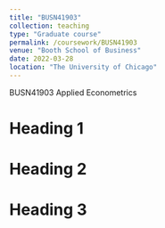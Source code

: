 ```yaml
---
title: "BUSN41903"
collection: teaching
type: "Graduate course"
permalink: /coursework/BUSN41903
venue: "Booth School of Business"
date: 2022-03-28
location: "The University of Chicago"
---
```


BUSN41903 Applied Econometrics

Heading 1
======

Heading 2
======

Heading 3
======
